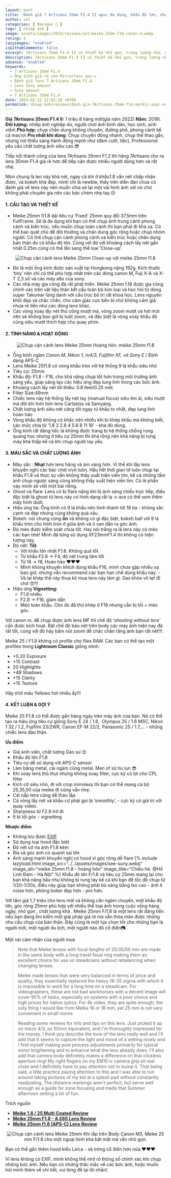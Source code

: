 ```yaml
---
layout: post
title: 'Đánh giá 7 Artisans 35mm F1.4 II apsc đa dụng, khẩu độ lớn, nhỏ, nhẹ.'
author: sal
categories: [ Reviews 📝 ]
tags: [ nhiếp ảnh ]
image: assets/images/2023/reviews/avt/meike-25mm-f18-canon-m.webp
rating: 5
lazyimages: "enabled"
isGithubComments: false
excerpt: 7Artisans 35mm F1.4 II có thiết kế nhỏ gọn, trọng lượng nhẹ, dễ dàng mang theo khi đi du lịch hoặc chụp ảnh đường phố. Lens cho phép chụp ảnh trong điều kiện thiếu sáng và tạo hiệu ứng bokeh đẹp mắt.
description: 7Artisans 35mm F1.4 II có thiết kế nhỏ gọn, trọng lượng nhẹ, dễ dàng mang theo khi đi du lịch hoặc chụp ảnh đường phố. Lens cho phép chụp ảnh trong điều kiện thiếu sáng và tạo hiệu ứng bokeh đẹp mắt.
adsense: "enabled"
keywords:
  - 7 Artisans 35mm F1.4
  - Ống kính giả rẻ cho Mirrorless aps-c
  - Đánh giá lens 7 Artisans 35mm F1.4
  - Lens Sony emount
  - Sony emount
  - 7 Artisans 35mm F1.4
date: 2024-02-12 12:02:10 +0700
permalink: nhiep-anh/reviews/danh-gia-7Artisans-35mm-f14-markii-aspc-ong-kinh-mirrorless-apsc-gia-sinh-vien-khau-do-lon
---
```


**Giá 7Artisans 35mm F1.4 II:** 1 triệu 8 hàng mới(giá năm 2022)
**Năm:** 2018\\
**Đối tượng:** nhiếp ảnh nghiệp dư, người chơi ảnh bình dân, học sinh, sinh viên\\
**Phù hợp:** chụp chân dung không chuyên, đường phố, phong cảnh kể cả macro\\
**Pro nhất khi dùng**: Chụp chuyển động nhanh, chụp thể thao gần, nhưng nơi thiếu sáng hành động mạnh như (đám cưới, tiệc), Professional yêu cầu chất lượng ảnh siêu cao.😎

Tiếp nối thành công của lens 7Artisans 35mm F1.2 thì hãng 7Artisans cho ra lens 35mm F1.4 giá rẻ hơn để tiếp cận được nhiều người dùng hơn và rất nhẹ.

Nhìn chung là len này khá nét, ngay cả khi ở khẩu1.8 vẫn nét chấp nhận được, và bokeh khá đẹp, mình chỉ là newbie, thấy trên diễn đàn chưa có đánh giá về lens này nên muốn chia sẻ lại một vài hình ảnh với nó chứ không phải chuyên gia nên các bác chém nhẹ tay.😚

#### 1\. CẤU TẠO VÀ THIẾT KẾ

*   Meike 25mm f/1.8 dải tiêu cự ‘Fixed’ 25mm quy đổi 37.5mm trên FullFrame. Sẽ là đa dụng khi bạn có thể chụp ảnh trung cảnh phong cảnh và kiến trúc, nếu muốn chụp toàn cảnh thì bạn phải đi khá xa. Có thể bao quát chủ đề đời thường và chân dung góc rộng hoặc chụp nhóm người. Có thể chụp cận cảnh phong cảnh và kiến trúc hoặc chân dung bán thân do có khẩu độ lớn. Cùng với đó với khoảng cách lấy nét gần nhất 0.25m cũng có thể lấn sang thể lọai ‘Close-up’.

<p style="text-align:center; ">
<picture>
  <source data-srcset="../../assets/images/2023/reviews/close-up-meike-25mm-f18.webp" />
  <img class="responsive" data-lowsrc="../../assets/images/2023/reviews/close-up-meike-25mm-f18.webp" alt="Chụp cận cảnh lens Meike 25mm" data-sizes="auto" loading="lazy"/>
  Close-up với meike 25mm f1.8
</picture>
</p>

*   Đó là một ống kính được sản xuất tại Hongkong nặng 192g. Kích thước ‘tiny’ nên chỉ có thể phù hợp nhất trên các dòng canon M, Fuji X-A và X-T 2,3 số và các máy a6x của sony.
*   Các nhà máy gia công đã rất phát triển. Meike 25mm f.18 được gia công chính xác trên vật liệu thân kết cấu toàn bộ kim loại và học hỏi từ dòng super Takumar lừng danh với cấu trúc bố trí rất khoa học. Lens nguyên khối đẹp và chắc chắn, cho cảm giác cực bền bỉ chứ không cảm giá nhựa rẻ tiền như các dòng lens khác.
*   Các vòng xoay lấy nét thủ công mượt mà, vòng zoom mượt và hơi mút nên sẽ không bao giờ bị tuột zoom, và đặc biệt là vòng xoay khẩu độ cũng siêu mượt thích hợp cho quay phim.

#### 2\. TÍNH NĂNG & HOẠT ĐỘNG

<p style="text-align:center; ">
<picture>
  <source data-srcset="../../assets/images/2023/reviews/phong-canh-meike-25mm-f18.webp" />
  <img class="responsive" data-lowsrc="../../assets/images/2023/reviews/phong-canh-meike-25mm-f18.webp" alt="Chụp cận cảnh lens Meike 25mm" data-sizes="auto" loading="lazy"/>
  Hoàng hôn. meike 25mm f1.8
</picture>
</p>

*   Ống kính ngàm _Canon M, Nikon 1, m4/3, Fujifilm XF, và Sony E_ / Định dạng APS-C
*   Lens Meike 25f1.8 có vòng khẩu tròn với hệ thống 9 lá khẩu siêu nhỏ
*   Tiêu cự: 25mm.
*   Khẩu độ: F1.8 - F16, cho khả năng chụp tốt hơn trong môi trường ánh sáng yếu, giúp sáng tạo các hiệu ứng đẹp lung linh trong các bức ảnh.
*   Khoảng cách lấy nét tối thiếu: 0.8 feet/0.25 mét.
*   Filter Size:49mm
*   Chiếc lens này hệ thống lấy nét tay (manual focus) siêu êm ái, siêu mượt mà đôi khi trơn hơn lens Carlzeiss và Samyang.
*   Chất lượng ảnh siêu nét căng tốt ngay từ khẩu to nhất, đẹp lung linh hoàn hảo
*   Vòng khẩu độ không có khấc nên nhiều khi bị khép khẩu mà không biết, các mức chia từ ‘1.8 2 2.8 4 5.6 8 11 16’ - khá đủ dùng.
*   Ống kính rất đáng tiếc là không được trang bị hệ thống chống rung quang học nhưng ở tiêu cự 25mm thì khá rộng nên khả năng bị rung máy khá thấp kể cả khi chụp người tay yếu.

#### 3\. MÀU SẮC VÀ CHẤT LƯỢNG ẢNH

*   Màu sắc : **Nhạt** hơn lens hãng và ám vàng hơn. Vì thế khi lắp lens khuyến nghị các bác chơi vivit luôn. Hầu hết thời gian tớ luôn chụp tại khẩu F1.8 và thực sự vẫn không thấy xuất hiện viền tím, kể cả những tấm ảnh chụp ngược sáng cũng không thấy xuất hiện viền tím. Có lẽ phần này mình sẽ viết một bài riêng.
*   Ghost và flare: Lens có bị flare nặng khi bị ánh sáng chiếu trực tiếp, điều đặc biệt là ghost từ lens này có hình dạng rất lạ :v ace có thể xem thêm mấy hình dưới.
*   Hiệu ứng tia: Ống kính có 9 lá khẩu nên hình thành tới 18 tia - không sắc cạnh và đẹp nhưng cũng không quá xấu.
*   Bokeh: nói chung cũng **ổn** và không có gì đặc biệt, bokeh ball với 9 lá khẩu tròn cho hình tròn ở giữa ảnh và ô van dần ra góc ảnh. 
*   Độ méo được kiểm soát chưa tốt. Hay nói trắng ra là lens này có méo các bạn nhé! Mình đã từng sử dụng XF23mmF1.4 thì không có hiện tượng này.
*   Độ nét: **Tốt**.
    *   Với khẩu lớn nhất F1.8. Không quá tốt.
    *   Từ khẩu F2.8 → F4, độ nét trung tâm tốt
    *   Từ f4 → f8, Hoàn hảo ♥♥♥
    *   Mình không khuyến khích dùng khẩu F16, mình chưa gặp nhiễu xạ bao giờ, nhưng vẫn recommend các bạn hạn chế dùng khẩu này. - Vả lại khép thế này thua kit mua lens này làm gì. Gas khỏe vít tẹt đi chớ 😙!!!
*   Hiệu ứng **Vignetting:**
    *   F1.8 nhiều
    *   F2.8 → F16, giảm dần
    *   Méo toàn khẩu. Cho dù đã thử khép ở F16 nhưng vẫn bị tối + méo góc. 

Với canon m, để chụp được ảnh lens MF thì chế độ ‘_shooting without lens’_ cần được kích hoạt. Bật chế độ báo nét trên body các máy ảnh hiện nay đã rất tốt, cùng với đó hãy bấm nút zoom để chắc chắn rằng ảnh bạn rất nét!!!.

Meike 25 / F1.8 không có profile cho files RAW. Các bạn có thể tạo một profiles trong **Lightroom Classic** giống mình:

*   +0.20 Exposure
*   +15 Contrast
*   20 Highlights
*   +48 Shadows
*   +15 Clarity
*   +15 Texture

Hãy nhớ màu Yellows hơi nhiều ấy!!!

#### 4\. KẾT LUẬN & GỢI Ý

Meike 25 F1.8 có thể được gắn hàng ngáy trên máy ảnh của bạn. Nó có thể tạo ra hiệu ứng tiêu cự giống Sony E 24 / 1.8,  Olympus 25 / 1.8 MSC, Nikon 1 32 / 1.2, Fujifilm 23/2WR, Canon EF-M 22/2, Panasonic 25 / 1.7,… - những chiếc lens đau thận.

**Ưu điểm**

*   Giá sinh viên, chất lượng Gáo sư 😌
*   Khẩu độ lớn F1.8
*   Tiêu cự dễ sử dụng với APS-C sensor
*   Làm bằng metal, cái ngàm cũng metal. Men of sừ tiu lun 😎
*   Khi xoay lens thò thụt nhưng không xoay filter, cực kỳ có lợi cho CPL filter
*   Kích cỡ siêu nhỏ, đi với crop mirroless thì bạn có thể mang cả bộ 25,35,50 của meike đi cũng vẫn nhẹ.
*   Cái nắp lens cũng dễ tháo lắp.
*   Cả vòng lấy nét và khẩu cứ phải gọi là ‘smoothly’, - cực kỳ có giá trị với quay video.
*   Sharpness từ F2.8 trở đi
*   Ít bị tối góc - vignetting

**Nhược điểm**

*   Không lưu được [EXIF](https://radojuva.com/en/2012/01/how-to-use-exif/)
*   Sử dụng loại hood đặc biệt
*   Độ nét cở rìa ảnh F1.8 kém
*   Rìa và góc ảnh có quanh sai lớn
*   Ánh sáng mạnh khuyến nghị có hood vì góc rộng dễ flare
{% include lazyload.html image_src="../../assets/images/see-suny.webp" image_alt="meike 25mm f1.8 - hoàng hôn" image_title="Chiều hè. @Hồ Linh Đàm - Hà Nội" %}
Khẩu độ lớn F/1.8 và tiêu cự 25mm mang lại cho bạn khả năng hầu như không bị rung tay kể cả khi bạn để tốc độ chụp từ 1/20-1/30s, điều này giúp bạn không phải bù sáng bằng Iso cao - ảnh ít noise hơn, phông boker đẹp hơn - pro hơn.

Với tầm giá 1,7 triệu cho lens mới và không cần ngàm chuyển, một khẩu độ lớn, góc rộng 25mm phù hợp với nhiều thể loại ảnh trong cuộc sống hàng ngày, nhỏ gọn , chất lượng khá . Meike 25mm F/1.8 là một lens rất đáng tiền nếu bạn đang tìm kiếm một giải pháp giá rẻ mà vẫn thỏa mãn được những nhu cầu chụp của bản thân. Đây cũng là một lựa chọn tốt cho những bạn là người mới, một người du lịch, một người nào đó cổ điển📷.

Một vài cảm nhận của người mua

> Note that Meike lenses with focal lengths of 25/35/50 mm are made in the same body with a long travel focal ring making them an excellent choice for use on steadicams without rebalancing when changing lenses.

> Meike made lenses that were very balanced in terms of price and quality, they essentially replaced the heavy 18-35 sigma with which it is impossible to work for a long time on a steadicam. For videographers, these are not bad workhorses with a decent image will cover 90% of tasks, especially on systems with a poor choice and high prices for native optics. For 4k video, they are quite enough, the only thing I would like from Meika 16 or 18 mm, yet 25 mm is not very convenient in small rooms

> Reading some reviews for info and tips on this lens. Just picked it up on micro 4/3, so 50mm equivalent, and I'm thoroughly impressed for the money. I think you describe the tone of the lens really well and I'll add that it seems to capture the light and mood of a setting nicely and I find myself making post process adjustments primarily for typical minor brightening and to enhance what the lens already does. I'll also add that camera body definitely makes a difference on that clickless aperture ring! My right fingers on my EM10 iv camera grip sit real close and I definitely have to pay attention not to bump it. That being said, a little practice paying attention to this and I was able to run around taking pictures of my kid at a splash pad without constantly readjusting. The distance markings aren't perfect, but serve well enough as a guide for zone focusing and made that Summer afternoon setting a lot of fun.

Trích nguồn

*   [**Meike 1.8 / 25 Multi Coated Review**](https://radojuva.com/en/2021/06/meike-f-1-8-25mm-lens-review/)
*   [**Meike 25mm F1.8 - A £65 Lens Review**](https://www.derekclarkphotography.com/blog/meike-25mm-f18-a-65-lens-review)
*   [**Meike 25mm f1.8 (APS-C) Lens Review**](https://dpture.com/meike-25mm-f1-8-lens-review/)

<p style="text-align:center; ">
<picture>
  <source data-srcset="../../assets/images/2023/reviews/avt/meike-25mm-f18-canon-m.webp" />
  <img class="responsive" data-lowsrc="../../assets/images/2023/reviews/avt/meike-25mm-f18-canon-m.webp" alt="Chụp cận cảnh lens Meike 25mm" data-sizes="auto" loading="lazy"/>
  Khi lắp trên Body Canon M3, Meike 25 mm F/1.8 cho một ngoại hình khá bắt mắt mà vẫn nhỏ gọn.
</picture>
</p>
Bạn có thể gắn thêm hood kiểu Leica - sẽ trông cổ điển hơn nữa.♥♥♥

Vì lens không có EXIF, mình không thể nhớ rõ thông số chính xác khi chụp những bức ảnh. Nếu bạn có những thắc mắc về các bức ảnh, hoặc muốn hỏi mình thêm về chi tiết, vui lòng để lại lời nhắn!.
